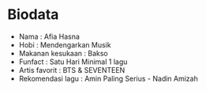 # Biodata

- Nama : Afia Hasna
- Hobi : Mendengarkan Musik 
- Makanan kesukaan : Bakso
- Funfact : Satu Hari Minimal 1 lagu
- Artis favorit : BTS & SEVENTEEN 
- Rekomendasi lagu : Amin Paling Serius - Nadin Amizah 